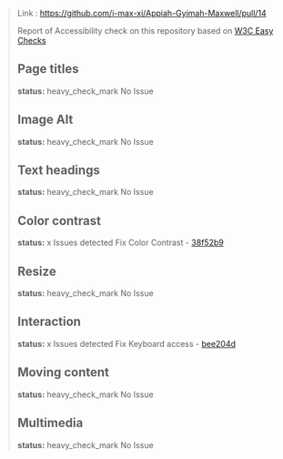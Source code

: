 > Link : https://github.com/i-max-xi/Appiah-Gyimah-Maxwell/pull/14
> 
> Report of Accessibility check on this repository based on [W3C Easy Checks](https://www.w3.org/WAI/test-evaluate/preliminary)
> 
> ## Page titles
> **status:** heavy_check_mark No Issue
> 
> ## Image Alt
> **status:** heavy_check_mark No Issue
> 
> ## Text headings
> **status:** heavy_check_mark No Issue
> 
> ## Color contrast
> **status:** x Issues detected Fix Color Contrast - [38f52b9](https://github.com/i-max-xi/Appiah-Gyimah-Maxwell/commit/38f52b96993770a7325a152c412242bc341cfdb7)
> 
> ## Resize
> **status:** heavy_check_mark No Issue
> 
> ## Interaction
> **status:** x Issues detected Fix Keyboard access - [bee204d](https://github.com/i-max-xi/Appiah-Gyimah-Maxwell/commit/bee204d17e4e04802b89077a9e72ce01bc723105)
> 
> ## Moving content
> **status:** heavy_check_mark No Issue
> 
> ## Multimedia
> **status:** heavy_check_mark No Issue
> 
